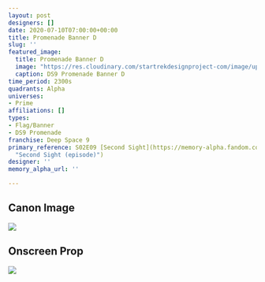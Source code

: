 ```yaml
---
layout: post
designers: []
date: 2020-07-10T07:00:00+00:00
title: Promenade Banner D
slug: ''
featured_image:
  title: Promenade Banner D
  image: "https://res.cloudinary.com/startrekdesignproject-com/image/upload/v1594404240/DS9PromenadeBannerD.png"
  caption: DS9 Promenade Banner D
time_period: 2300s
quadrants: Alpha
universes:
- Prime
affiliations: []
types:
- Flag/Banner
- DS9 Promenade
franchise: Deep Space 9
primary_reference: S02E09 [Second Sight](https://memory-alpha.fandom.com/wiki/Second_Sight_(episode)
  "Second Sight (episode)")
designer: ''
memory_alpha_url: ''

---
```

## Canon Image

![](https://res.cloudinary.com/startrekdesignproject-com/image/upload/v1594404240/DS9PromenadeBannerD_SecondSight.jpg)

## Onscreen Prop

![](https://res.cloudinary.com/startrekdesignproject-com/image/upload/v1594404240/PromenadeBannerD_Prop.jpg)